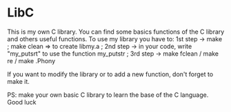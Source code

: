 # LibC
This is my own C library. 
You can find some basics functions of the C library and others useful functions.
To use my library you have to:
1st step -> make ; make clean => to create libmy.a ;
2nd step -> in your code, write "my_putsrt" to use the function my_putstr ;
3rd step -> make fclean / make re / make .Phony

If you want to modify the library or to add a new function, don't forget to make it.

PS: make your own basic C library to learn the base of the C language.
Good luck
